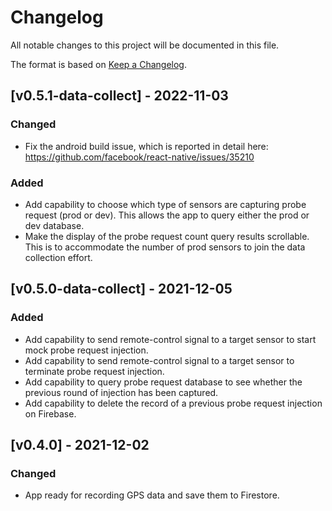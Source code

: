 # Changelog
All notable changes to this project will be documented in this file.

The format is based on [Keep a Changelog](https://keepachangelog.com/en/1.0.0/).

## [v0.5.1-data-collect] - 2022-11-03

### Changed
- Fix the android build issue, which is reported in detail here: https://github.com/facebook/react-native/issues/35210

### Added
- Add capability to choose which type of sensors are capturing probe request (prod or dev). This allows the app to query either the prod or dev database.
- Make the display of the probe request count query results scrollable. This is to accommodate the number of prod sensors to join the data collection effort.

## [v0.5.0-data-collect] - 2021-12-05

### Added
- Add capability to send remote-control signal to a target sensor to start mock probe request injection.
- Add capability to send remote-control signal to a target sensor to terminate probe request injection.
- Add capability to query probe request database to see whether the previous round of injection has been captured.
- Add capability to delete the record of a previous probe request injection on Firebase.

## [v0.4.0] - 2021-12-02

### Changed
- App ready for recording GPS data and save them to Firestore.